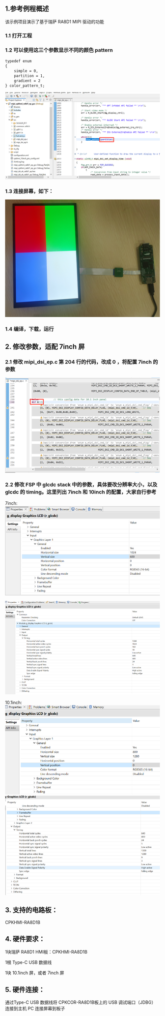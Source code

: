 ## 1.参考例程概述
该示例项目演示了基于瑞萨 RA8D1 MIPI 驱动的功能

### 1.1 打开工程
### 1.2 可以使用这三个参数显示不同的颜色 pattern
```
typedef enum
{
    simple = 0, 
    partition = 1,
    gradient = 2
} color_pattern_t;
```
![alt text](images/code.jpg)

### 1.3 连接屏幕，如下：

![alt text](images/10inch.png)

### 1.4 编译，下载，运行


## 2. 修改参数，适配 7inch 屏

### 2.1 修改 mipi_dsi_ep.c 第 204 行的代码，改成 0 ，将配置 7inch 的参数

![alt text](images/7inch_config.jpg)

### 2.2 修改 FSP 中 glcdc stack 中的参数，具体要改分辨率大小，以及 glcdc 的 timing。这里列出 7inch 和 10inch 的配置，大家自行参考

7inch:
![alt text](images/7inch_resolution.jpg)

![alt text](images/7inch_timing.jpg)

10.1inch:
![alt text](images/10inch_resolution.jpg)
![alt text](images/10inch_timing.jpg)



## 3. 支持的电路板：
CPKHMI-RA8D1B

## 4. 硬件要求：
1块瑞萨 RA8D1 HMI板：CPKHMI-RA8D1B

1根 Type-C USB 数据线

1块 10.1inch 屏，或者 7inch 屏

## 5. 硬件连接：
通过Type-C USB 数据线将 CPKCOR-RA8D1B板上的 USB 调试端口（JDBG）连接到主机 PC
连接屏幕到板子